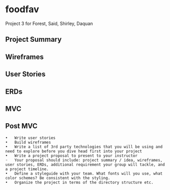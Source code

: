 # foodfav
Project 3 for Forest, Said, Shirley, Daquan

## Project Summary

## Wireframes

## User Stories

## ERDs

## MVC

## Post MVC



	•	Write user stories 
	•	Build wireframes 
	•	Write a list of 3rd party technologies that you will be using and need to explore before you dive head first into your project 
	•	Write a project proposal to present to your instructor
	◦	Your proposal should include: project summary / idea, wireframes, user stories, ERDs, additional requirement your group will tackle, and a project timeline.
	•	Define a styleguide with your team. What fonts will you use, what color schemes? Be consistent with the styling. 
	•	Organize the project in terms of the directory structure etc.
